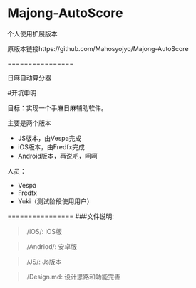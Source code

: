 Majong-AutoScore
================
个人使用扩展版本

原版本链接https://github.com/Mahosyojyo/Majong-AutoScore



================

日麻自动算分器

#开坑申明

目标：实现一个手麻日麻辅助软件。

主要是两个版本

* JS版本，由Vespa完成
* iOS版本，由Fredfx完成
* Android版本，再说吧，呵呵

人员：
*  Vespa
*  Fredfx
*  Yuki（测试阶段使用用户）

================
###文件说明:
>./iOS/:
>iOS版

>./Andriod/:
>安卓版

>./JS/:
>Js版本

>./Design.md:
>设计思路和功能完善
